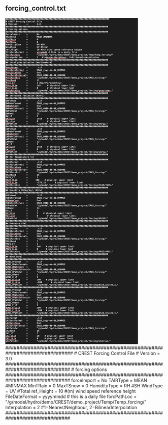 ## forcing_control.txt
![Alt text](image-1.png)
    ################################################################################
    # CREST Forcing Control File
    # Version	=	3.0
    ###############################################################################
    # forcing options
    ###############################################################################
    forceImport	=	No
    TAIRType	=	MEAN #MINMAX
    MinTRain	=	0
    MaxTSnow	=	0
    HumidityType	=	RH #SH
    WindType	=	UV #Total
    ref_Height	=	10 #(m) wind speed reference height
    FileDateFormat  =       yyyymmdd # this is a daily file
    forcPathLoc	=	"/g/model/hydro/demo/CREST/demo_project/Temp/Temp_forcing/"
    Interpolation   =       2   #1=NearestNeighbour, 2=BilinearInterpolation
    ###############################################################################

